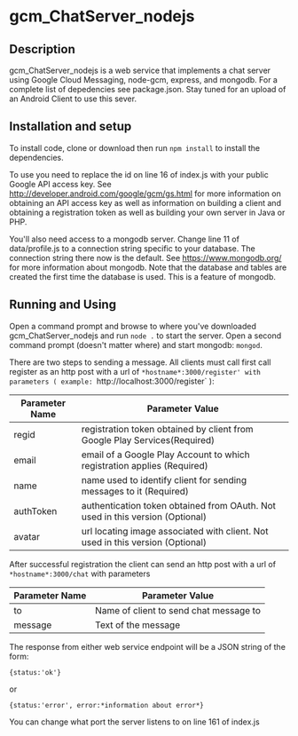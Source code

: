 # gcm_ChatServer_nodejs
## Description
gcm_ChatServer_nodejs is a web service that implements a chat server using Google Cloud Messaging, node-gcm, express, and mongodb.  For a complete list of depedencies see package.json.  Stay tuned for an upload of an Android Client to use this sever.

## Installation and setup
To install code, clone or download then run `npm install` to install the dependencies.

To use you need to replace the id on line 16 of index.js with your public Google API access key.  See http://developer.android.com/google/gcm/gs.html for more information on obtaining an API access key as well as information on building a client and obtaining a registration token as well as building your own server in Java or PHP.

You'll also need access to a mongodb server. Change line 11 of data/profile.js to a connection string specific to your database.  The connection string there now is the default. See https://www.mongodb.org/ for more information about mongodb.  Note that the database and tables are created the first time the database is used.  This is a feature of mongodb.

## Running and Using
Open a command prompt and browse to where you've downloaded gcm_ChatServer_nodejs and run `node .` to start the server.  Open a second command prompt (doesn't matter where) and start mongodb: `mongod`.

There are two steps to sending a message.  All clients must call first call register as an http post with a url of `*hostname*:3000/register' with parameters ( example: `http://localhost:3000/register` ):

Parameter Name | Parameter Value
---------------|-----------------
regid          | registration token obtained by client from Google Play Services(Required)
email          | email of a Google Play Account to which registration applies (Required)
name           | name used to identify client for sending messages to it (Required)
authToken      | authentication token obtained from OAuth.  Not used in this version (Optional)
avatar         | url locating image associated with client.  Not used in this version (Optional)

After successful registration the client can send an http post with a url of `*hostname*:3000/chat` with parameters

Parameter Name | Parameter Value
---------------|-----------------
to             | Name of client to send chat message to
message        | Text of the message

The response from either web service endpoint will be a JSON string of the form:

`{status:'ok'}`

or

`{status:'error', error:*information about error*}`

You can change what port the server listens to on line 161 of index.js
